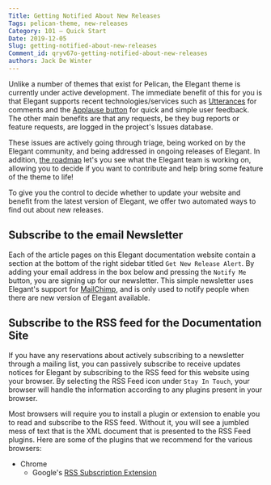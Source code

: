 ```yaml
---
Title: Getting Notified About New Releases
Tags: pelican-theme, new-releases
Category: 101 — Quick Start
Date: 2019-12-05
Slug: getting-notified-about-new-releases
Comment_id: qryv67o-getting-notified-about-new-releases
authors: Jack De Winter
---
```


Unlike a number of themes that exist for Pelican, the Elegant theme is currently under
active development. The immediate benefit of this for you is that Elegant supports
recent technologies/services such as [Utterances](https://utteranc.es/) for comments and
the [Applause button](https://applause-button.com/) for quick and simple user feedback.
The other main benefits are that any requests, be they bug reports or feature requests,
are logged in the project's Issues database.

These issues are actively going through triage, being worked on by the Elegant community,
and being addressed in ongoing releases of Elegant. In addition,
[the roadmap](https://github.com/Pelican-Elegant/elegant/milestones) let's you see what
the Elegant team is working on, allowing you to decide if you want to contribute and
help bring some feature of the theme to life!

To give you the control to decide whether to update your website and benefit from the
latest version of Elegant, we offer two automated ways to find out about new releases.

## Subscribe to the email Newsletter

Each of the article pages on this Elegant documentation website contain a section at
the bottom of the right sidebar titled `Get New Release Alert`. By adding your email
address in the box below and pressing the `Notify Me` button, you are signing up for our
newsletter. This simple newsletter uses Elegant's support for
[MailChimp](https://mailchimp.com/), <!-- yaspeller ignore -->
and is only used to notify people when there are new version of Elegant available.

## Subscribe to the RSS feed for the Documentation Site

If you have any reservations about actively subscribing to a newsletter through a
mailing list, you can passively subscribe to receive updates notices for Elegant by
subscribing to the RSS feed for this website using your browser. By selecting the RSS
Feed icon under `Stay In Touch`, your browser will handle the information according to
any plugins present in your browser.

Most browsers will require you to install a plugin or extension to enable you to read and
subscribe to the RSS feed. Without it, you will see a jumbled mess of text that is the
XML document that is presented to the RSS Feed plugins. Here are some of the plugins
that we recommend for the various browsers:

- Chrome
  - Google's [RSS Subscription Extension](https://chrome.google.com/webstore/detail/rss-subscription-extensio/nlbjncdgjeocebhnmkbbbdekmmmcbfjd)
